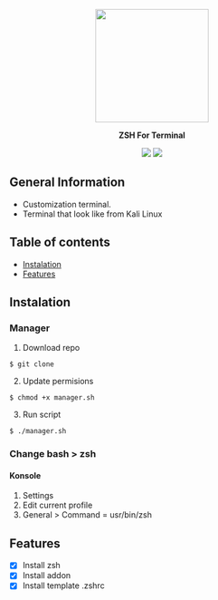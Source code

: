

<p align="center">
  <img src="https://external-content.duckduckgo.com/iu/?u=https%3A%2F%2Fupload.wikimedia.org%2Fwikipedia%2Fcommons%2Fthumb%2Fe%2Fed%2FKonsole_icon_breeze.svg%2F1024px-Konsole_icon_breeze.svg.png&f=1&nofb=1" width="200"/> 
  <p align="center">
    <strong>ZSH For Terminal</strong>
  </p>
</p>

<div align="center">
    <img src="https://img.shields.io/badge/Linux-FCC624?style=for-the-badge&logo=linux&logoColor=black" />
    <img src="https://img.shields.io/badge/shell_script-%23121011.svg?style=for-the-badge&logo=gnu-bash&logoColor=white" />
</div>

## General Information
- Customization terminal.
- Terminal that look like from Kali Linux

## Table of contents
- [Instalation](#Instalation)
- [Features](#Features)

## Instalation

### Manager
1. Download repo
```
$ git clone
```
2. Update permisions
```
$ chmod +x manager.sh
```
3. Run script
```
$ ./manager.sh
```

### Change bash > zsh

#### Konsole
1. Settings
2. Edit current profile
3. General > Command = usr/bin/zsh

## Features
- [x] Install zsh
- [x] Install addon
- [x] Install template .zshrc